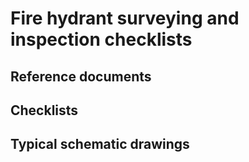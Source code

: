 # Fire hydrant surveying and inspection checklists

## Reference documents

## Checklists

## Typical schematic drawings

